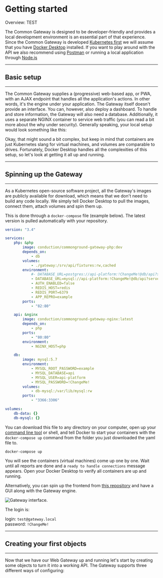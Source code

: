 # Getting started

Overview:
TEST

The Common Gateway is designed to be developer-friendly and provides a local development environment is an essential part of that experience. Since the Common Gateway is developed [Kubernetes first](https://kubernetes.io/docs/tutorials/kubernetes-basics/) we will assume that you have [Docker Desktop](https://docs.docker.com/desktop/) installed. If you want to play around with the API we also recommend using [Postman](https://www.postman.com/downloads/) or running a local application through [Node.js](https://nodejs.org/en/download/)

__________________________________________________________________________________________________________

## Basic setup

_________________________________________________________________________________________________________

The Common Gateway supplies a (progressive) web-based app, or PWA, with an AJAX endpoint that handles all the application's actions. In other words, it's the engine under your application. The Gateway itself doesn't provide an interface. You can, however, also deploy a dashboard. To handle and store information, the Gateway will also need a database. Additionally, it uses a separate NGINX container to service web traffic (you can read a bit more about the why under security). Generally speaking, your local setup would look something like this:

Okay, that might sound a bit complex, but keep in mind that containers are just Kubernetes slang for virtual machines, and volumes are comparable to drives. Fortunately, Docker Desktop handles all the complexities of this setup, so let's look at getting it all up and running.
__________________________________________________________________________________________________________

## Spinning up the Gateway

__________________________________________________________________________________________________________
As a Kubernetes open-source software project, all the Gateway's images are publicly available for download, which means that we don't need to build any code locally. We simply tell Docker Desktop to pull the images, connect them, attach volumes and spin them up.

This is done through a `docker-compose` file (example below). The latest version is pulled automatically with your repository.

```yaml
version: "3.4"

services:
    php: &php
        image: conduction/commonground-gateway-php:dev
        depends_on:
            - db
        volumes:
            - ./gateway:/srv/api/fixtures:rw,cached
        environment:
            #- DATABASE_URL=postgres://api-platform:!ChangeMe!@db/api?serverVersion=10.1
            - DATABASE_URL=mysql://api-platform:!ChangeMe!@db/api?serverVersion=10.1
            - AUTH_ENABLED=false
            - REDIS_HOST=redis
            - REDIS_PORT=6379
            - APP_REPRO=example
        ports:
            - "82:80"

    api: &nginx
        image: conduction/commonground-gateway-nginx:latest
        depends_on:
            - php
        ports:
            - "80:80"
        environment:
            - NGINX_HOST=php

    db:
        image: mysql:5.7
        environment:
            - MYSQL_ROOT_PASSWORD=example
            - MYSQL_DATABASE=api
            - MYSQL_USER=api-platform
            - MYSQL_PASSWORD=!ChangeMe!
        volumes:
            - db-mysql:/var/lib/mysql:rw
        ports:
            - "3366:3306"

volumes:
    db-data: {}
    db-mysql: {}
```

You can download this file to any directory on your computer, open up your [command line tool](https://www.google.com/search?q=command+line+tool) or shell, and tell Docker to start your containers with the `docker-compose up` command from the folder you just downloaded the yaml file to.

```cli
docker-compose up
```

You will see the containers (virtual machines) come up one by one. Wait until all reports are done and a `ready to handle connections` message appears. Open your Docker Desktop to verify all containers are up and running.

Alternatively, you can spin up the frontend from [this repository](https://github.com/ConductionNL/commonground-gateway-frontend) and have a GUI along with the Gateway engine.  
  
![Gateway interface](https://github.com/ConductionNL/commonground-gateway/blob/master/redoc/assets/dashboard.png).

The login is:

login: `test@gateway.local`  
password: `!ChangeMe!`  

__________________________________________________________________________________________________________

## Creating your first objects

__________________________________________________________________________________________________________

Now that we have our Web Gateway up and running let's start by creating some objects to turn it into a working API. The Gateway supports three different ways of configuring:
